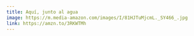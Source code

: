 ```yaml
---
title: Aquí, junto al agua
image: https://m.media-amazon.com/images/I/81HJTuMjcmL._SY466_.jpg
link: https://amzn.to/3RKWTMh
---
```

